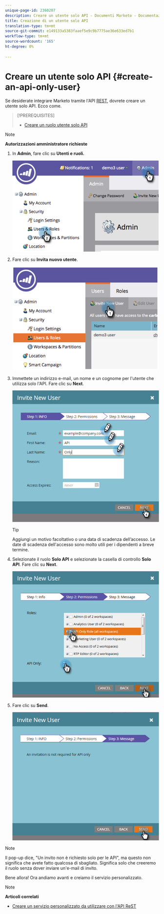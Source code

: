 ```yaml
---
unique-page-id: 2360207
description: Creare un utente solo API - Documenti Marketo - Documentazione prodotto
title: Creazione di un utente solo API
translation-type: tm+mt
source-git-commit: e149133a5383faaef5e9c9b7775ae36e633ed7b1
workflow-type: tm+mt
source-wordcount: '165'
ht-degree: 0%

---
```



# Creare un utente solo API {#create-an-api-only-user}

Se desiderate integrare Marketo tramite l&#39;API [REST](http://developers.marketo.com/documentation/rest/), dovrete creare un utente solo API. Ecco come.

>[!PREREQUISITES]
>
>* [Creare un ruolo utente solo API](create-an-api-only-user-role.md)

>



>[!NOTE]
>
>**Autorizzazioni amministratore richieste**

1. In **Admin**, fare clic su **Utenti e ruoli.**

   ![](assets/image2014-9-17-9-3a31-3a31.png)

1. Fare clic su **Invita nuovo utente**.

   ![](assets/image2014-9-17-9-3a32-3a3.png)

1. Immettete un indirizzo e-mail, un nome e un cognome per l&#39;utente che utilizza solo l&#39;API. Fare clic su **Next**.

   ![](assets/image2016-5-24-10-3a53-3a7.png)

   >[!TIP]
   >
   >Aggiungi un motivo facoltativo o una data di scadenza dell’accesso. Le date di scadenza dell&#39;accesso sono molto utili per i dipendenti a breve termine.

1. Selezionate il ruolo **Solo API** e selezionate la casella di controllo **Solo API**. Fare clic su **Next**.

   ![](assets/four.png)

1. Fare clic su **Send**.

   ![](assets/image2016-5-24-11-3a8-3a20.png)

>[!NOTE]
>
>Il pop-up dice, &quot;Un invito non è richiesto solo per le API&quot;, ma questo non significa che avete fatto qualcosa di sbagliato. Significa solo che creeremo il ruolo senza dover inviare un&#39;e-mail di invito.

Bene allora! Ora andiamo avanti e creiamo il servizio personalizzato.

>[!NOTE]
>
>**Articoli correlati**
>
>* [Creare un servizio personalizzato da utilizzare con l&#39;API ReST](../../../product-docs/administration/additional-integrations/create-a-custom-service-for-use-with-rest-api.md)

>



